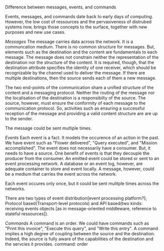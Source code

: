 Difference between messages, events, and commands

Events, messages, and commands date back to early days of computing.
However, the low cost of ressources 
and the pervasiveness of distrubed systems now, 
brings those concepts to the surface, 
together with new purposes and new use cases.

*Messages*
The message carries data across the network.
It is a communcation medium.
There is no common structure for messages.
But, elements such as the destination and the content are fundamentals to each message.
The message does not constrain neither the representation of the destination
nor the structure of the content.
It is required, though, that the destination attribute specifies the identity of one receiver,
which should be recognizable by the channel used to deliver the message.
If there are multiple destinations, then the source sends each of them a new message.

The two end-points of the communication share a unified structure of the content
and a messaging protocol.
Neither the routing of the message nor the localisation of the destination
is a responsibilty of the source.
The source, however, must ensure the conformity of each message to the communication protocol.
So, activities such as ensuring a successful reception of the message and
providing a valid content structure are are up to the sender.

The message could be sent multiple times.

*Events*
Each event is a fact. It models the occurence of an action in the past.
We have event such as "Flower delivered", "Query executed", and "Mission accomplished".
The event does not necessarily have a consumer. But, it needs to have a source.
One benefit of events is that they decouple the producer from the consumer.
An emitted event could be stored or sent to an event processing network.
A database or an event log, however, are adequate container to store and event locally.
A message, however, could be a medium that carries the event across the network.

Each event occures only once, but it could be sent mulitple times across the networks.

There are two types of event distribution[event processing platform?];
Protocol based(Transport-level protocols)
and API based(two kinds: receiving events objects [as in message-oriented middleware,
reference to stateful ressources]).

*Commands*
A command is an order.
We could have commands such as "Print this invoice", "Execute this query", 
and "Write this entry".
A command implies a high degree of coupling between the source and the destination.
Indeed, the source is fully aware of the capabilities of the destination and the servcies
it provides.
command: order
